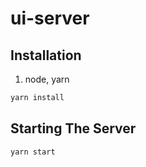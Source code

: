 # ui-server

## Installation

1. node, yarn

```Bash
yarn install
```

## Starting The Server

```Bash
yarn start
```